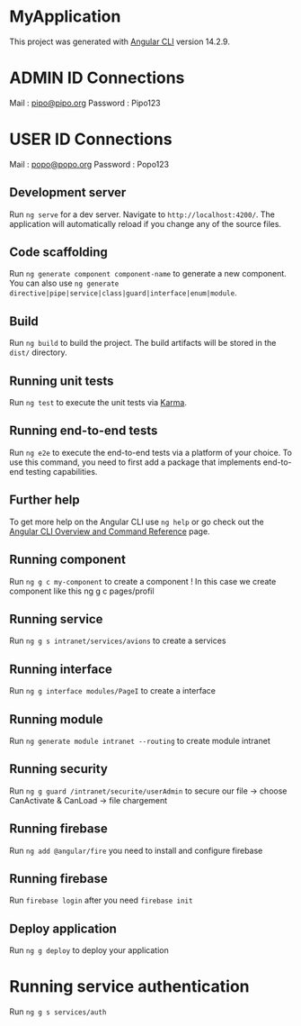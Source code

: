 # MyApplication

This project was generated with [Angular CLI](https://github.com/angular/angular-cli) version 14.2.9.

# ADMIN ID Connections

Mail : pipo@pipo.org
Password : Pipo123

# USER ID Connections

Mail : popo@popo.org
Password : Popo123


## Development server

Run `ng serve` for a dev server. Navigate to `http://localhost:4200/`. The application will automatically reload if you change any of the source files.

## Code scaffolding

Run `ng generate component component-name` to generate a new component. You can also use `ng generate directive|pipe|service|class|guard|interface|enum|module`.

## Build

Run `ng build` to build the project. The build artifacts will be stored in the `dist/` directory.

## Running unit tests

Run `ng test` to execute the unit tests via [Karma](https://karma-runner.github.io).

## Running end-to-end tests

Run `ng e2e` to execute the end-to-end tests via a platform of your choice. To use this command, you need to first add a package that implements end-to-end testing capabilities.

## Further help

To get more help on the Angular CLI use `ng help` or go check out the [Angular CLI Overview and Command Reference](https://angular.io/cli) page.

## Running component 

Run `ng g c my-component` to create a component ! In this case we create component like this ng g c pages/profil

## Running service

Run `ng g s intranet/services/avions` to create a services 

## Running interface

Run `ng g interface modules/PageI` to create a interface

## Running module

Run `ng generate module intranet --routing` to create module intranet

## Running security

Run `ng g guard /intranet/securite/userAdmin` to secure our file -> choose CanActivate & CanLoad -> file chargement

## Running firebase

Run `ng add @angular/fire` you need to install and configure firebase

## Running firebase

Run `firebase login` after you need `firebase init`

## Deploy application

Run `ng g deploy` to deploy your application

# Running service authentication

Run `ng g s services/auth`